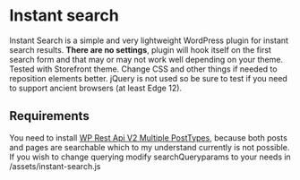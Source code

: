 # Instant search

Instant Search is a simple and very lightweight WordPress plugin for instant search results.
**There are no settings**, plugin will hook itself on the first search form and that may or may not work well depending on your theme. Tested with Storefront theme. Change CSS and other things if needed to reposition elements better. jQuery is not used so be sure to test if you need to support ancient browsers (at least Edge 12).

## Requirements

You need to install [WP Rest Api V2 Multiple PostTypes](https://wordpress.org/plugins/wp-api-multiple-posttype/), because both posts and pages are searchable which to my understand currently is not possible. If you wish to change querying modify searchQueryparams to your needs in /assets/instant-search.js